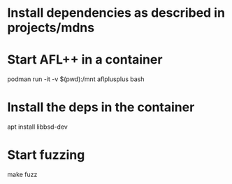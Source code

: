 
# Install dependencies as described in projects/mdns

# Start AFL++ in a container

podman run -it -v $(pwd):/mnt aflplusplus bash

# Install the deps in the container

apt install libbsd-dev

# Start fuzzing

make fuzz
